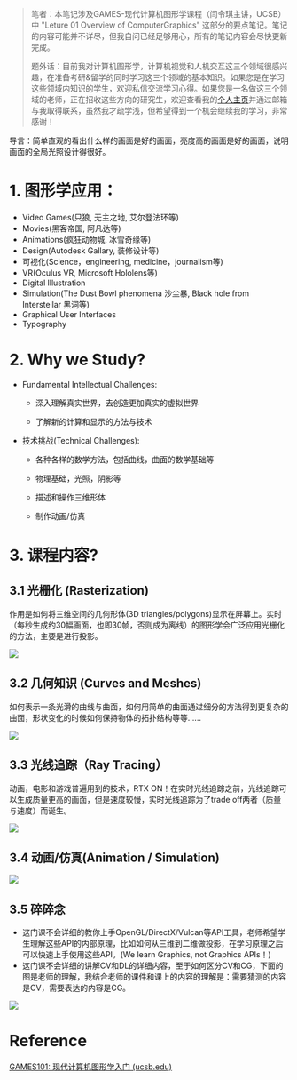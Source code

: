 > 笔者：本笔记涉及GAMES-现代计算机图形学课程（闫令琪主讲，UCSB）中 "Leture 01 Overview of ComputerGraphics" 这部分的要点笔记。笔记的内容可能并不详尽，但我自问已经足够用心，所有的笔记内容会尽快更新完成。
> 
> 题外话：目前我对计算机图形学，计算机视觉和人机交互这三个领域很感兴趣，在准备考研&留学的同时学习这三个领域的基本知识。如果您是在学习这些领域内知识的学生，欢迎私信交流学习心得。如果您是一名做这三个领域的老师，正在招收这些方向的研究生，欢迎查看我的[个人主页](https://yulongc.github.io/homepage/)并通过邮箱与我取得联系，虽然我才疏学浅，但希望得到一个机会继续我的学习，非常感谢！

导言：简单直观的看出什么样的画面是好的画面，亮度高的画面是好的画面，说明画面的全局光照设计得很好。

# 1. 图形学应用：

- Video Games(只狼, 无主之地, 艾尔登法环等)
- Movies(黑客帝国, 阿凡达等)
- Animations(疯狂动物城, 冰雪奇缘等)
- Design(Autodesk Gallary, 装修设计等)
- 可视化(Science，engineering, medicine，journalism等)
- VR(Oculus VR, Microsoft Hololens等)
- Digital lllustration
- Simulation(The Dust Bowl phenomena 沙尘暴, Black hole from Interstellar 黑洞等)
- Graphical User Interfaces
- Typography

# 2. Why we Study?

- Fundamental Intellectual Challenges:
  
  - 深入理解真实世界，去创造更加真实的虚拟世界
  
  - 了解新的计算和显示的方法与技术

- 技术挑战(Technical Challenges):
  
  - 各种各样的数学方法，包括曲线，曲面的数学基础等
  
  - 物理基础，光照，阴影等
  
  - 描述和操作三维形体
  
  - 制作动画/仿真

# 3. 课程内容?

## 3.1 光栅化 (Rasterization)

作用是如何将三维空间的几何形体(3D triangles/polygons)显示在屏幕上。实时（每秒生成约30幅画面，也即30帧，否则成为离线）的图形学会广泛应用光栅化的方法，主要是进行投影。

![](D:\Yuque\Games101notes\Lecture01\Lec01_p0.png)

## 3.2 几何知识 (Curves and Meshes)

如何表示一条光滑的曲线与曲面，如何用简单的曲面通过细分的方法得到更复杂的曲面，形状变化的时候如何保持物体的拓扑结构等等......

![](D:\Yuque\Games101notes\Lecture01\Lec01_p1.png)

## 3.3 光线追踪（Ray Tracing）

动画，电影和游戏普遍用到的技术，RTX ON！在实时光线追踪之前，光线追踪可以生成质量更高的画面，但是速度较慢，实时光线追踪为了trade off两者（质量与速度）而诞生。

![](D:\Yuque\Games101notes\Lecture01\Lec01_p2.png)

## 3.4 动画/仿真(Animation / Simulation)

![](D:\Yuque\Games101notes\Lecture01\Lec01_p3.png)

## 3.5 碎碎念

- 这门课不会详细的教你上手OpenGL/DirectX/Vulcan等API工具，老师希望学生理解这些API的内部原理，比如如何从三维到二维做投影，在学习原理之后可以快速上手使用这些API。(We learn Graphics, not Graphics APIs！)
- 这门课不会详细的讲解CV和DL的详细内容，至于如何区分CV和CG，下面的图是老师的理解，我结合老师的课件和课上的内容的理解是：需要猜测的内容是CV，需要表达的内容是CG。

![](C:\Users\15308\AppData\Roaming\marktext\images\2023-07-26-21-38-11-image.png)

# Reference

[GAMES101: 现代计算机图形学入门 (ucsb.edu)](https://link.zhihu.com/?target=https%3A//sites.cs.ucsb.edu/~lingqi/teaching/games101.html)
